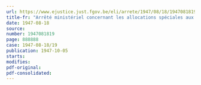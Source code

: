 ```yaml
---
url: https://www.ejustice.just.fgov.be/eli/arrete/1947/08/18/1947081819/justel
title-fr: "Arrêté ministériel concernant les allocations spéciales aux victimes d'accidents du travail. - Bases de l'évaluation de l'état de besoin"
date: 1947-08-18
source:
number: 1947081819
page: 888888
case: 1947-08-18/19
publication: 1947-10-05
starts:
modifies:
pdf-original:
pdf-consolidated:
---
```


